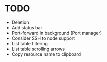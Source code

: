 # TODO

* Deletion
* Add status bar
* Port-forward in background (Port manager)
* Consider SSH to node support
* List table filtering
* List table scrolling arrows
* Copy resource name to clipboard
